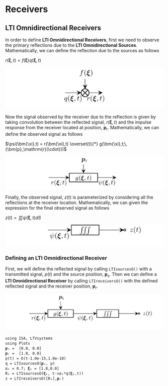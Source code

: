# Receivers

## LTI Omnidirectional Receivers

In order to define **LTI Omnidirectional Receivers**, first we need to observe the primary reflections due to the **LTI Omnidirectional Sources**. Mathematically, we can define the reflection due to the sources as follows

$r(\bm{\xi},t) = f(\bm{\xi}) q(\bm{\xi},t)$

![](https://raw.githubusercontent.com/NMSU-ISA/LTVsystems/main/docs/src/assets/LTI_BD_primaryRef.png)

Now the signal observed by the receiver due to the reflection is given by taking convolution between the reflected signal, $r(\bm{\xi},t)$ and the impulse response from the receiver located at position, $\bm{p}_\mathrm{r}$. Mathematically, we can define the observed signal
as follows

$\psi(\bm{\xi},t) = r(\bm{\xi},t) \overset{t}{*} g(\bm{\xi},t;\,{\bm{p}_\mathrm{r}(\cdot)})$

![](https://raw.githubusercontent.com/NMSU-ISA/LTVsystems/main/docs/src/assets/LTI_BD_Psi.png)

Finally, the observed signal, $z(t)$ is parameterized by considering
all the reflections at the receiver location. Mathematically, we can given the expression for the final observed signal as follows

$z(t) = ∭ \psi(\bm{\xi},t) dS$

![](https://raw.githubusercontent.com/NMSU-ISA/LTVsystems/main/docs/src/assets/LTI_BD_Listener.png)

### Defining an LTI Omnidirectional Receiver

First, we will define the reflected signal by  calling `LTIsourcesO()` with a transmitted signal, $p(t)$
and the source position, $\bm{p}_\mathrm{s}$. Then
we can define a  **LTI Omnidirectional Receiver** by calling `LTIreceiversO()` with the defined reflected signal and the receiver position, $\bm{p}_\mathrm{r}$.

![](https://raw.githubusercontent.com/NMSU-ISA/LTVsystems/main/docs/src/assets/LTI_BD_Receiver.png)

```@example
using ISA, LTVsystems
using Plots
𝐩ₛ =  [0.0, 0.0]
𝐩ᵣ =  [1.0, 0.0]  
p(t) = δ(t-1.0e-15,1.0e-10)
q = LTIsourcesO(𝐩ₛ, p)
α₁ = 0.7; 𝛏₁ = [1.8,0.0]
R₁ = LTIsourcesO(𝛏₁, t->α₁*q(𝛏₁,t))
z = LTIreceiversO([R₁],𝐩ᵣ)
```
